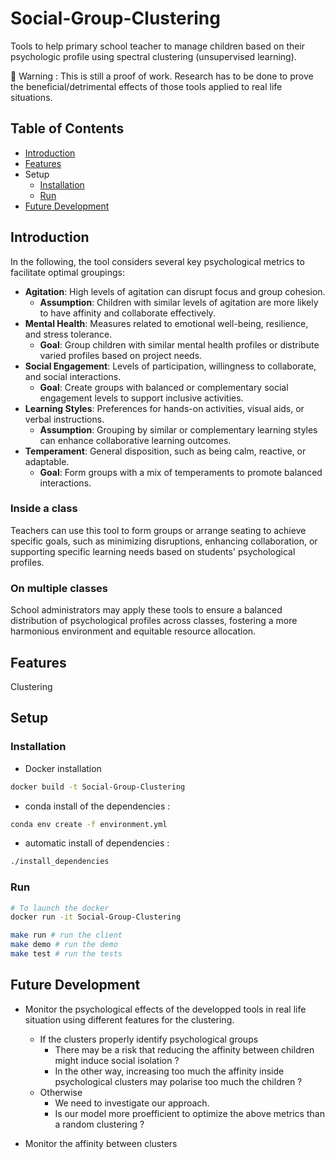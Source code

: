 # Social-Group-Clustering

Tools to help primary school teacher to manage children based on their psychologic profile using spectral clustering (unsupervised learning).

🚧 Warning  : This is still a proof of work. Research has to be done to prove the beneficial/detrimental effects of those tools applied to real life situations.

## Table of Contents

- [Introduction](#introduction)
- [Features](#features)
- Setup
    - [Installation](#installation)
    - [Run](#run)
- [Future Development](#future-development)

## Introduction


In the following, the tool considers several key psychological metrics to facilitate optimal groupings:

- **Agitation**: High levels of agitation can disrupt focus and group cohesion.
    - **Assumption**: Children with similar levels of agitation are more likely to have affinity and collaborate effectively.
- **Mental Health**: Measures related to emotional well-being, resilience, and stress tolerance.
    - **Goal**: Group children with similar mental health profiles or distribute varied profiles based on project needs.
- **Social Engagement**: Levels of participation, willingness to collaborate, and social interactions.
    - **Goal**: Create groups with balanced or complementary social engagement levels to support inclusive activities.
- **Learning Styles**: Preferences for hands-on activities, visual aids, or verbal instructions.
    - **Assumption**: Grouping by similar or complementary learning styles can enhance collaborative learning outcomes.
- **Temperament**: General disposition, such as being calm, reactive, or adaptable.
    - **Goal**: Form groups with a mix of temperaments to promote balanced interactions.

### Inside a class

Teachers can use this tool to form groups or arrange seating to achieve specific goals, such as minimizing disruptions, enhancing collaboration, or supporting specific learning needs based on students' psychological profiles.

### On multiple classes

School administrators may apply these tools to ensure a balanced distribution of psychological profiles across classes, fostering a more harmonious environment and equitable resource allocation.

## Features

Clustering

## Setup

### Installation

- Docker installation
```sh
docker build -t Social-Group-Clustering
```

- conda install of the dependencies :
```sh
conda env create -f environment.yml
```

- automatic install of dependencies :
```sh
./install_dependencies
```

### Run

```sh
# To launch the docker
docker run -it Social-Group-Clustering
```

```sh
make run # run the client
make demo # run the demo
make test # run the tests
```

## Future Development

- Monitor the psychological effects of the developped tools in real life situation using different features for the clustering.
    - If the clusters properly identify psychological groups
        - There may be a risk that reducing the affinity between children might induce social isolation ?
        - In the other way, increasing too much the affinity inside psychological clusters may polarise too much the children ?
    - Otherwise
        - We need to investigate our approach.
        - Is our model more proefficient to optimize the above metrics than a random clustering ?

- Monitor the affinity between clusters